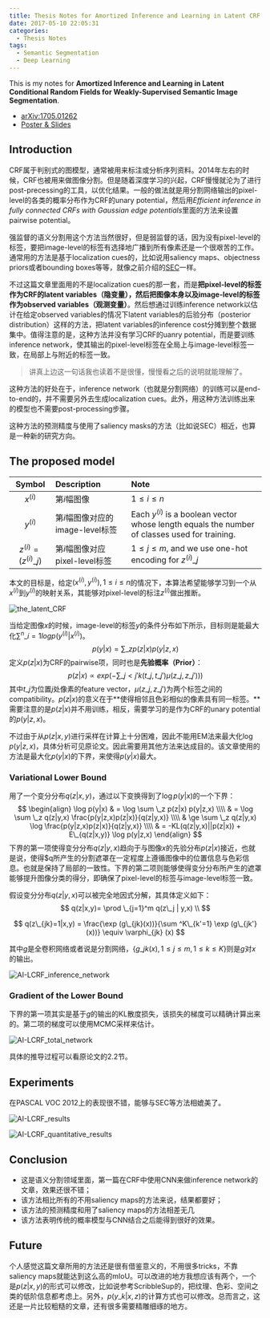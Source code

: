 ```yaml
---
title: Thesis Notes for Amortized Inference and Learning in Latent CRF
date: 2017-05-10 22:05:31
categories:
  - Thesis Notes
tags:
  - Semantic Segmentation
  - Deep Learning
---
```


This is my notes for **Amortized Inference and Learning in Latent Conditional Random Fields for Weakly-Supervised Semantic Image Segmentation**.

- [arXiv:1705.01262](https://arxiv.org/abs/1705.01262)
- [Poster & Slides](http://www.ece.iisc.ernet.in/~divsymposium/EECS2017/slides_posters/EECS_2017_paper_31.pdf)

<!-- more -->

## Introduction

CRF属于判别式的图模型，通常被用来标注或分析序列资料。2014年左右的时候，CRF也被用来做图像分割。但是随着深度学习的兴起，CRF慢慢就沦为了进行post-precessing的工具，以优化结果。一般的做法就是用分割网络输出的pixel-level的各类的概率分布作为CRF的unary potential，然后用*Efficient inference in fully connected CRFs with Gaussian edge potentials*里面的方法来设置pairwise potential。

强监督的语义分割用这个方法当然很好，但是弱监督的话，因为没有pixel-level的标签，要把image-level的标签有选择地广播到所有像素还是一个很艰苦的工作。通常用的方法是基于localization cues的，比如说用saliency maps、objectness priors或者bounding boxes等等，就像之前介绍的[SEC](http://www.yuthon.com/2017/04/28/Thesis-Notes-for-SEC/)一样。

不过这篇文章里面用的不是localization cues的那一套，而是**把pixel-level的标签作为CRF的latent variables（隐变量），然后把图像本身以及image-level的标签作为observed variables（观测变量）**。然后想通过训练inference network以估计在给定observed variables的情况下latent variables的后验分布（posterior distribution）这样的方法，把latent variables的inference cost分摊到整个数据集中。值得注意的是，这种方法并没有学习CRF的uanry potential，而是要训练inference network，使其输出的pixel-level标签在全局上与image-level标签一致，在局部上与附近的标签一致。

> 讲真上边这一句话我也读着不是很懂，慢慢看之后的说明就能理解了。

这种方法的好处在于，inference network（也就是分割网络）的训练可以是end-to-end的，并不需要另外去生成localization cues。此外，用这种方法训练出来的模型也不需要post-processing步骤。

这种方法的预测精度与使用了saliency masks的方法（比如说SEC）相近，也算是一种新的研究方向。

## The proposed model

|         Symbol         | Description             | Note                                     |
| :--------------------: | :---------------------- | :--------------------------------------- |
|       $x^{(i)}$        | 第$i$幅图像                 | $1\le i \le n$                           |
|       $y^{(i)}$        | 第$i$幅图像对应的image-level标签 | Each $y^{(i)}$ is a boolean vector whose length equals the number of classes used for training. |
| $z^{(i)}=(z^{(i)}\_j)$ | 第$i$幅图像对应pixel-level标签  | $1\le j\le m$, and we use one-hot encoding for $z^{(i)}\_j$ |

本文的目标是，给定$(x^{(i)}, y^{(i)}), 1\le i \le n$的情况下，本算法希望能够学习到一个从$x^{(i)}$到$y^{(i)}$的映射关系，其能够对pixel-level的标注$z^{(i)}$做出推断。

![the_latent_CRF](/images/the_latent_CRF.png)

当给定图像$x$的时候，image-level的标签$y$的条件分布如下所示，目标则是能最大化$\sum^n\_{i=1} log p(y^{(i)}|x^{(i)})$。
$$
p(y|x) = \sum\_z p(z|x)p(y|z,x)
$$
定义$p(z|x)$为CRF的pairwise项，同时也是**先验概率（Prior）**：
$$
p(z|x) \propto exp \left(-\sum\_{j<j'} k(t\_j, t\_{j'})\mu (z\_j, z\_{j'}))\right)
$$
其中$t\_j$为位置$j$处像素的feature vector，$\mu (z\_j, z\_{j'})$为两个标签之间的compatibility。$p(z|x)$的意义在于**使得相邻且色彩相似的像素具有同一标签。**需要注意的是$p(z|x)$并不用训练，相反，需要学习的是作为CRF的unary potential的$p(y|z,x)$。

不过由于从$p(z|x,y)$进行采样在计算上十分困难，因此不能用EM法来最大化$\log p(y|z,x)$，具体分析可见原论文。因此需要用其他方法来达成目的。该文章使用的方法是最大化$p(y|x)$的下界，来使得$p(y|x)$最大。

### Variational Lower Bound

用了一个变分分布$q(z|x,y)$，通过以下变换得到了$\log p(y|x)$的一个下界：
$$
\begin{align}
\log p(y|x) & = \log \sum \_z p(z|x) p(y|z,x) \\\\
& = \log \sum \_z q(z|y,x) \frac{p(y|z,x)p(z|x)}{q(z|y,x)} \\\\
& \ge \sum \_z q(z|y,x) \log \frac{p(y|z,x)p(z|x)}{q(z|y,x)} \\\\
& = -KL(q(z|y,x)||p(z|x)) + E\_{q(z|x,y)} \log p(y|z,x)
\end{align}
$$
下界的第一项使得变分分布$q(z|y,x)$趋向于与图像$x$的先验分布$p(z|x)$接近，也就是说，使得$q所产生的分割遮罩在一定程度上遵循图像中的位置信息与色彩信息。也就是保持了局部的一致性。下界的第二项则能够使得变分分布所产生的遮罩能够提升图像分类的得分，即确保了pixel-level的标签与image-level标签一致。

假设变分分布$q(z|y,x)$可以被完全地因式分解，其具体定义如下：
$$
q(z|x,y)= \prod \_{j=1}^m q(z\_j | y,x) \\
$$

$$
q(z\_{jk}=1|x,y) = \frac{\exp (g\_{jk}(x))}{\sum ^K\_{k'=1} \exp (g\_{jk'}(x))} \equiv \varphi_{jk} (x)
$$

其中$g$是全卷积网络或者说是分割网络，$\{g\_{jk}(x), 1 \le j \le m, 1\le k \le K \}$则是$g$对$x$的输出。

![AI-LCRF_inference_network](/images/AI-LCRF_inference_network.png)

### Gradient of the Lower Bound

下界的第一项其实是基于$g$的输出的KL散度损失，该损失的梯度可以精确计算出来的。第二项的梯度可以使用MCMC采样来估计。

![AI-LCRF_total_network](/images/AI-LCRF_total_network.png)

具体的推导过程可以看原论文的2.2节。

## Experiments

在PASCAL VOC 2012上的表现很不错，能够与SEC等方法相媲美了。

![AI-LCRF_results](/images/AI-LCRF_results.png)

![AI-LCRF_quantitative_results](/images/AI-LCRF_quantitative_results.png)

## Conclusion

* 这是语义分割领域里面，第一篇在CRF中使用CNN来做inference network的文章，效果还很不错；
* 该方法相比所有的不用saliency maps的方法来说，结果都要好；
* 该方法的预测精度和用了saliency maps的方法相差无几
* 该方法表明传统的概率模型与CNN结合之后能得到很好的效果。

## Future

个人感觉这篇文章所用的方法还是很有借鉴意义的，不用很多tricks，不靠saliency maps就能达到这么高的mIoU。可以改进的地方我想应该有两个，一个是$p(z|x,y)$的形式可以修改，比如说参考ScribbleSup的，把纹理、色彩、空间之类的低阶信息都考虑上。另外，$p(y\_k |x,z)$的计算方式也可以修改。总而言之，这还是一片比较粗糙的文章，还有很多需要精雕细琢的地方。